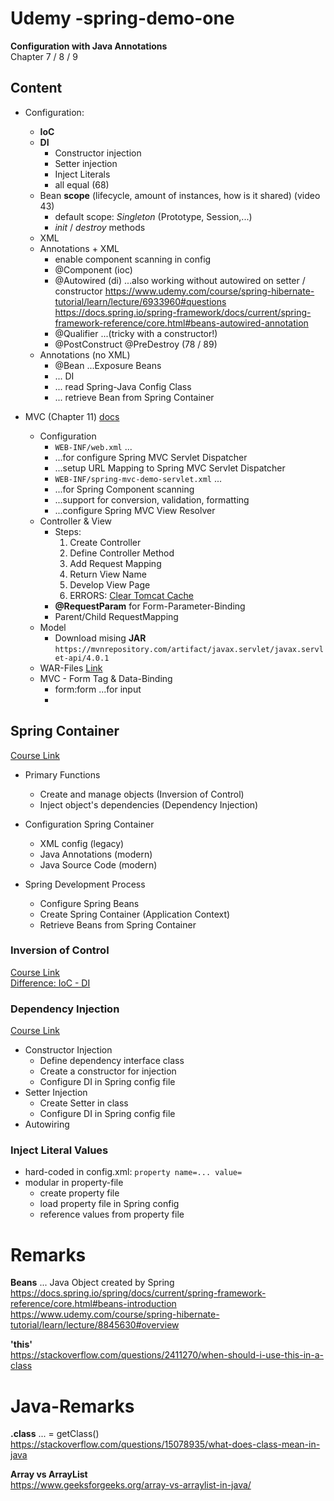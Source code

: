 # Udemy -spring-demo-one
**Configuration with Java Annotations**  
Chapter 7 / 8 / 9
## Content
- Configuration:  
    - **IoC**
    - **DI** 
        - Constructor injection
        - Setter injection
        - Inject Literals
        - all equal (68)
    - Bean **scope** (lifecycle, amount of instances, how is it shared) 
    (video 43)  
        - default scope: *Singleton* (Prototype, Session,...)
        - *init* / *destroy* methods
    - XML
    - Annotations + XML   
        - enable component scanning in config
        - @Component (ioc)
        - @Autowired (di)   ...also working without autowired on setter / constructor
        https://www.udemy.com/course/spring-hibernate-tutorial/learn/lecture/6933960#questions   
        https://docs.spring.io/spring-framework/docs/current/spring-framework-reference/core.html#beans-autowired-annotation
        - @Qualifier ...(tricky with a constructor!)
        - @PostConstruct     @PreDestroy (78 / 89)
    - Annotations (no XML)  
        - @Bean ...Exposure Beans
        - ... DI  
        - ... read Spring-Java Config Class
        - ... retrieve  Bean from Spring Container  
        
- MVC (Chapter 11) [docs](https://docs.spring.io/spring-framework/docs/current/spring-framework-reference/web.html)  
    - Configuration  
        - `WEB-INF/web.xml` ...
        - ...for configure Spring MVC Servlet Dispatcher
        - ...setup URL Mapping to Spring MVC Servlet Dispatcher
        - `WEB-INF/spring-mvc-demo-servlet.xml` ...
        - ...for Spring Component scanning
        - ...support for conversion, validation, formatting
        - ...configure Spring MVC View Resolver
    - Controller & View  
        - Steps: 
            1. Create Controller 
            1. Define Controller Method
            1. Add Request Mapping
            1. Return View Name
            1. Develop View Page
            1. ERRORS: [Clear Tomcat Cache](https://www.udemy.com/course/spring-hibernate-tutorial/learn/lecture/5609866#questions)
        - **@RequestParam** for Form-Parameter-Binding
        - Parent/Child RequestMapping
    - Model  
        - Download mising **JAR** `https://mvnrepository.com/artifact/javax.servlet/javax.servlet-api/4.0.1`
    - WAR-Files [Link](https://www.udemy.com/course/spring-hibernate-tutorial/learn/lecture/5633776#overview)
    - MVC - Form Tag & Data-Binding  
      - form:form ...for input
      - 
      
        
        
        

## Spring Container
[Course Link](https://www.udemy.com/course/spring-hibernate-tutorial/learn/lecture/5181680?start=30#overview)

- Primary Functions 
  - Create and manage objects (Inversion of Control)
  - Inject object's dependencies (Dependency Injection)
 
- Configuration Spring Container 
  - XML config (legacy)
  - Java Annotations (modern)
  - Java Source Code (modern)
 
- Spring Development Process   
  - Configure Spring Beans
  - Create Spring Container (Application Context)
  - Retrieve Beans from Spring Container         
 

### Inversion of Control
[Course Link](https://www.udemy.com/course/spring-hibernate-tutorial/learn/lecture/5181682#overview)  
[Difference: IoC - DI](https://stackoverflow.com/questions/6550700/inversion-of-control-vs-dependency-injection)


### Dependency Injection
[Course Link](https://www.udemy.com/course/spring-hibernate-tutorial/learn/lecture/5205952#overview)

- Constructor Injection  
  - Define dependency interface class
  - Create a constructor for injection
  - Configure DI in Spring config file
- Setter Injection  
  - Create Setter in class
  - Configure DI in Spring config file
- Autowiring 


### Inject Literal Values
- hard-coded in config.xml: `property name=... value=`
- modular in property-file   
  - create property file
  - load property file in Spring config
  - reference values from property file 

 
 
 
# Remarks
**Beans** 
... Java Object created by Spring
https://docs.spring.io/spring/docs/current/spring-framework-reference/core.html#beans-introduction 
https://www.udemy.com/course/spring-hibernate-tutorial/learn/lecture/8845630#overview

**'this'**  
https://stackoverflow.com/questions/2411270/when-should-i-use-this-in-a-class

# Java-Remarks
**.class** ... = getClass()   
https://stackoverflow.com/questions/15078935/what-does-class-mean-in-java

**Array vs ArrayList**   
https://www.geeksforgeeks.org/array-vs-arraylist-in-java/